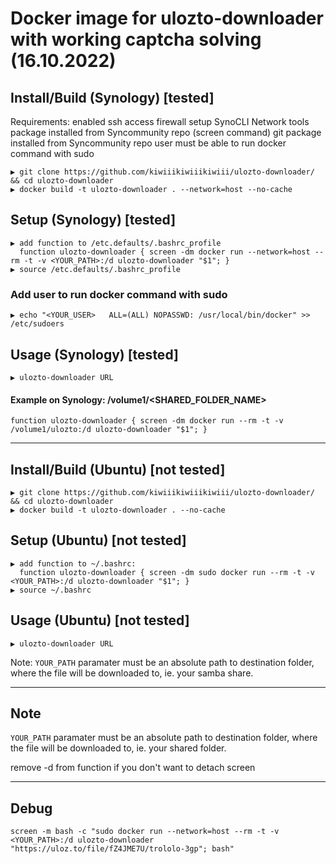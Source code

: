 # Docker image for ulozto-downloader with working captcha solving (16.10.2022)

## Install/Build (Synology) [tested]
Requirements: enabled ssh access
              firewall setup
              SynoCLI Network tools package installed from Syncommunity repo (screen command)
              git package installed from Syncommunity repo
              user must be able to run docker command with sudo

```
▶ git clone https://github.com/kiwiiikiwiiikiwiii/ulozto-downloader/ && cd ulozto-downloader
▶ docker build -t ulozto-downloader . --network=host --no-cache
```

## Setup (Synology) [tested]

```
▶ add function to /etc.defaults/.bashrc_profile
  function ulozto-downloader { screen -dm docker run --network=host --rm -t -v <YOUR_PATH>:/d ulozto-downloader "$1"; }
▶ source /etc.defaults/.bashrc_profile
```
### Add user to run docker command with sudo
```
▶ echo "<YOUR_USER>   ALL=(ALL) NOPASSWD: /usr/local/bin/docker" >> /etc/sudoers
```
## Usage (Synology) [tested]
```
▶ ulozto-downloader URL
```

#### Example on Synology: /volume1/<SHARED_FOLDER_NAME>
```
function ulozto-downloader { screen -dm docker run --rm -t -v /volume1/ulozto:/d ulozto-downloader "$1"; }
```


------------------------------------------------------------------------------------------------------------------------------------------


## Install/Build (Ubuntu) [not tested]

```
▶ git clone https://github.com/kiwiiikiwiiikiwiii/ulozto-downloader/ && cd ulozto-downloader
▶ docker build -t ulozto-downloader . --no-cache
```

## Setup (Ubuntu) [not tested]

```
▶ add function to ~/.bashrc:
  function ulozto-downloader { screen -dm sudo docker run --rm -t -v <YOUR_PATH>:/d ulozto-downloader "$1"; }
▶ source ~/.bashrc
```
## Usage (Ubuntu) [not tested]
```
▶ ulozto-downloader URL
```
Note: `YOUR_PATH` paramater must be an absolute path to destination folder, where the file will be downloaded to, ie. your samba share.

------------------------------------------------------------------------------------------------------------------------------------------

## Note

`YOUR_PATH` paramater must be an absolute path to destination folder, where the file will be downloaded to, ie. your shared folder.
 
remove -d from function if you don't want to detach screen
 
------------------------------------------------------------------------------------------------------------------------------------------

## Debug
```
screen -m bash -c "sudo docker run --network=host --rm -t -v <YOUR_PATH>:/d ulozto-downloader "https://uloz.to/file/fZ4JME7U/trololo-3gp"; bash"
```
